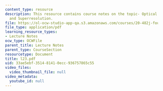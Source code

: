 ```yaml
---
content_type: resource
description: This resource contains course notes on the topic- Optical Flow, Tracking,
  and Superresolution.
file: https://ol-ocw-studio-app-qa.s3.amazonaws.com/courses/20-482j-foundations-of-algorithms-and-computational-techniques-in-systems-biology-spring-2006/33ae5ebf351481410ecc936757865c55_l23.pdf
file_type: application/pdf
learning_resource_types:
- Lecture Notes
ocw_type: OCWFile
parent_title: Lecture Notes
parent_type: CourseSection
resourcetype: Document
title: l23.pdf
uid: 33ae5ebf-3514-8141-0ecc-936757865c55
video_files:
  video_thumbnail_file: null
video_metadata:
  youtube_id: null
---
```

